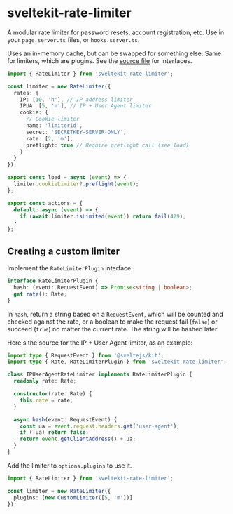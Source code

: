 # sveltekit-rate-limiter

A modular rate limiter for password resets, account registration, etc. Use in your `page.server.ts` files, or `hooks.server.ts`.

Uses an in-memory cache, but can be swapped for something else. Same for limiters, which are plugins. See the [source file](https://github.com/ciscoheat/sveltekit-rate-limiter/blob/main/src/lib/rateLimiter.ts) for interfaces.

```ts
import { RateLimiter } from 'sveltekit-rate-limiter';

const limiter = new RateLimiter({
  rates: {
    IP: [10, 'h'], // IP address limiter
    IPUA: [5, 'm'], // IP + User Agent limiter
    cookie: {
      // Cookie limiter
      name: 'limiterid',
      secret: 'SECRETKEY-SERVER-ONLY',
      rate: [2, 'm'],
      preflight: true // Require preflight call (see load)
    }
  }
});

export const load = async (event) => {
  limiter.cookieLimiter?.preflight(event);
};

export const actions = {
  default: async (event) => {
    if (await limiter.isLimited(event)) return fail(429);
  }
};
```

## Creating a custom limiter

Implement the `RateLimiterPlugin` interface:

```ts
interface RateLimiterPlugin {
  hash: (event: RequestEvent) => Promise<string | boolean>;
  get rate(): Rate;
}
```

In `hash`, return a string based on a `RequestEvent`, which will be counted and checked against the rate, or a boolean to make the request fail (`false`) or succeed (`true`) no matter the current rate. The string will be hashed later.

Here's the source for the IP + User Agent limiter, as an example:

```ts
import type { RequestEvent } from '@sveltejs/kit';
import type { Rate, RateLimiterPlugin } from 'sveltekit-rate-limiter';

class IPUserAgentRateLimiter implements RateLimiterPlugin {
  readonly rate: Rate;

  constructor(rate: Rate) {
    this.rate = rate;
  }

  async hash(event: RequestEvent) {
    const ua = event.request.headers.get('user-agent');
    if (!ua) return false;
    return event.getClientAddress() + ua;
  }
}
```

Add the limiter to `options.plugins` to use it.

```ts
import { RateLimiter } from 'sveltekit-rate-limiter';

const limiter = new RateLimiter({
  plugins: [new CustomLimiter([5, 'm'])]
});
```
